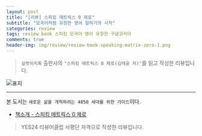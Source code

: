 ```yaml
---  
layout: post  
title: "[리뷰] 스피킹 매트릭스 0 제로"  
subtitle: "모국어처럼 유창한 영어 말하기의 시작"  
categories: review  
tags: review book 스피킹 모국어 영어 유창한 구글코리아
comments: true  
header-img: img/review/review-book-speaking-matrix-zero-1.png
---  
```

  
> `길벗이지톡` 출판사의 `"스피킹 매트릭스 0 제로(김태윤 저)"`를 읽고 작성한 리뷰입니다.  

![표지](https://theorydb.github.io/assets/img/review/review-book-speaking-matrix-zero-1.png)  

---

본 도서는 `새로운 삶을 개척하려는 4050 세대를 위한 가이드`이다.

* [책소개 - 스피킹 매트릭스 0 제로](http://www.yes24.com/Product/goods/91445547)

> YES24 리뷰어클럽 서평단 자격으로 작성한 리뷰입니다.